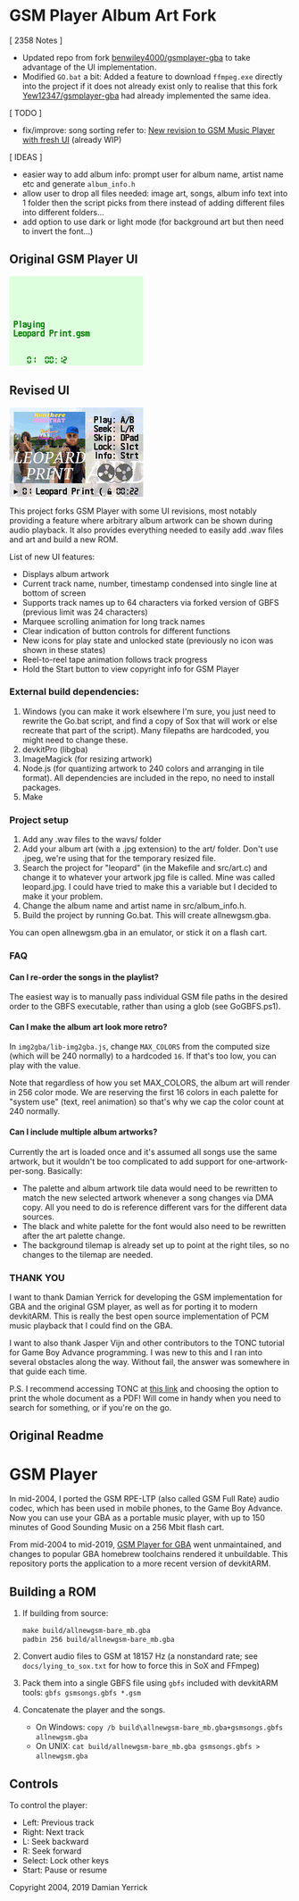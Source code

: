# GSM Player Album Art Fork

[ 2358 Notes ]
- Updated repo from fork [benwiley4000/gsmplayer-gba](https://github.com/benwiley4000/gsmplayer-gba) to take advantage of the UI implementation.
- Modified `GO.bat` a bit: Added a feature to download `ffmpeg.exe` directly into the project if it does not already exist only to realise that this fork [Yew12347/gsmplayer-gba](https://github.com/Yew12347/gsmplayer-gba) had already implemented the same idea.


[ TODO ]
- fix/improve: song sorting refer to: [New revision to GSM Music Player with fresh UI](https://gbatemp.net/threads/new-revision-to-gsm-music-player-with-fresh-ui.660439/post-10665045) (already WIP)


[ IDEAS ]
- easier way to add album info: prompt user for album name, artist name etc and generate `album_info.h`
- allow user to drop all files needed: image art, songs, album info text into 1 folder then the script picks from there instead of adding different files into different folders...
- add option to use dark or light mode (for background art but then need to invert the font...)


## Original GSM Player UI

![Old screenshot](screenshot-old.png)

## Revised UI

![Screenshot](screencapture.gif)

This project forks GSM Player with some UI revisions, most notably providing a feature
where arbitrary album artwork can be shown during audio playback. It also provides
everything needed to easily add .wav files and art and build a new ROM.

List of new UI features:
- Displays album artwork
- Current track name, number, timestamp condensed into single line at bottom of screen
- Supports track names up to 64 characters via forked version of GBFS (previous limit was 24 characters)
- Marquee scrolling animation for long track names
- Clear indication of button controls for different functions
- New icons for play state and unlocked state (previously no icon was shown in these states)
- Reel-to-reel tape animation follows track progress
- Hold the Start button to view copyright info for GSM Player

### External build dependencies:
1. Windows (you can make it work elsewhere I'm sure, you just need to rewrite the Go.bat script, and find a copy of Sox that will work or else recreate that part of the script). Many filepaths are hardcoded, you might need to change these.
2. devkitPro (libgba)
3. ImageMagick (for resizing artwork)
4. Node.js (for quantizing artwork to 240 colors and arranging in tile format). All dependencies are included in the repo, no need to install packages.
5. Make

### Project setup
1. Add any .wav files to the wavs/ folder
2. Add your album art (with a .jpg extension) to the art/ folder. Don't use .jpeg, we're using that for the temporary resized file.
3. Search the project for "leopard" (in the Makefile and src/art.c) and change it to whatever your artwork jpg file is called. Mine was called leopard.jpg. I could have tried to make this a variable but I decided to make it your problem.
4. Change the album name and artist name in src/album_info.h.
5. Build the project by running Go.bat. This will create allnewgsm.gba.

You can open allnewgsm.gba in an emulator, or stick it on a flash cart.

### FAQ

#### Can I re-order the songs in the playlist?

The easiest way is to manually pass individual GSM file paths in the desired order to the GBFS executable, rather than using a glob (see GoGBFS.ps1).

#### Can I make the album art look more retro?

In `img2gba/lib-img2gba.js`, change `MAX_COLORS` from the computed size (which will be 240 normally) to a hardcoded `16`. If that's too low, you can play with the value.

Note that regardless of how you set MAX_COLORS, the album art will render in 256 color mode. We are reserving the first 16 colors in each palette for "system use" (text, reel animation) so that's why we cap the color count at 240 normally.

#### Can I include multiple album artworks?

Currently the art is loaded once and it's assumed all songs use the same artwork, but it wouldn't be too complicated to add support for one-artwork-per-song. Basically:
- The palette and album artwork tile data would need to be rewritten to match the new selected artwork whenever a song changes via DMA copy. All you need to do is reference different vars for the different data sources.
- The black and white palette for the font would also need to be rewritten after the art palette change.
- The background tilemap is already set up to point at the right tiles, so no changes to the tilemap are needed.

### THANK YOU

I want to thank Damian Yerrick for developing the GSM implementation for GBA and the original GSM player, as well as for porting it to modern devkitARM. This is really the best open source implementation of PCM music playback that I could find on the GBA.

I want to also thank Jasper Vijn and other contributors to the TONC tutorial for Game Boy Advance programming. I was new to this and I ran into several obstacles along the way. Without fail, the answer was somewhere in that guide each time.

P.S. I recommend accessing TONC at [this link](https://gbadev.net/tonc/) and choosing the option to print the whole document as a PDF! Will come in handy when you need to search for something, or if you're on the go.

## Original Readme

GSM Player
==========
In mid-2004, I ported the GSM RPE-LTP (also called GSM Full Rate)
audio codec, which has been used in mobile phones, to the Game Boy
Advance.  Now you can use your GBA as a portable music player, with
up to 150 minutes of Good Sounding Music on a 256 Mbit flash cart. 

From mid-2004 to mid-2019, [GSM Player for GBA] went unmaintained,
and changes to popular GBA homebrew toolchains rendered it
unbuildable.  This repository ports the application to a more
recent version of devkitARM.

[GSM Player for GBA]: https://pineight.com/gba/gsm/


Building a ROM
--------------
1. If building from source:

       make build/allnewgsm-bare_mb.gba
       padbin 256 build/allnewgsm-bare_mb.gba

2. Convert audio files to GSM at 18157 Hz (a nonstandard rate; see
   `docs/lying_to_sox.txt` for how to force this in SoX and FFmpeg)
3. Pack them into a single GBFS file using `gbfs` included with
   devkitARM tools: `gbfs gsmsongs.gbfs *.gsm`
4. Concatenate the player and the songs.
    - On Windows: `copy /b build\allnewgsm-bare_mb.gba+gsmsongs.gbfs allnewgsm.gba`
    - On UNIX: `cat build/allnewgsm-bare_mb.gba gsmsongs.gbfs > allnewgsm.gba`

Controls
--------
To control the player:

- Left: Previous track
- Right: Next track
- L: Seek backward
- R: Seek forward
- Select: Lock other keys
- Start: Pause or resume


Copyright 2004, 2019 Damian Yerrick
